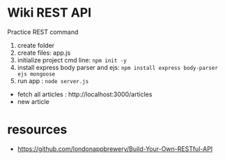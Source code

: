# Wiki REST API

Practice REST command

1. create folder 
2. create files:  app.js
3. initialize project cmd line: ```npm init -y```
4. install express body parser and ejs: ```npm install express body-parser ejs mongoose```
6. run app : ```node server.js```

- fetch all articles : http://localhost:3000/articles
- new article
# resources

- https://github.com/londonappbrewery/Build-Your-Own-RESTful-API
